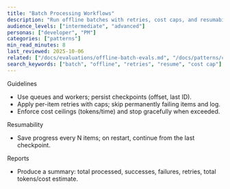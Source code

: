 ```yaml
---
title: "Batch Processing Workflows"
description: "Run offline batches with retries, cost caps, and resumability."
audience_levels: ["intermediate", "advanced"]
personas: ["developer", "PM"]
categories: ["patterns"]
min_read_minutes: 8
last_reviewed: 2025-10-06
related: ["/docs/evaluations/offline-batch-evals.md", "/docs/patterns/cost-controls.md"]
search_keywords: ["batch", "offline", "retries", "resume", "cost cap"]
---
```


Guidelines

- Use queues and workers; persist checkpoints (offset, last ID).
- Apply per-item retries with caps; skip permanently failing items and log.
- Enforce cost ceilings (tokens/time) and stop gracefully when exceeded.

Resumability

- Save progress every N items; on restart, continue from the last checkpoint.

Reports

- Produce a summary: total processed, successes, failures, retries, total tokens/cost estimate.


